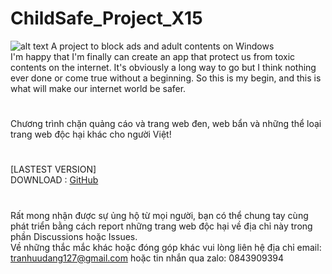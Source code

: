 # ChildSafe_Project_X15
![alt text](https://raw.githubusercontent.com/zeroclubvn/ChildSafe_Project_X15/master/ChildSafe/Resources/check_blue_128.png?raw=true)
A project to block ads and adult contents on Windows\
I'm happy that I'm finally can create an app that protect us from toxic contents on the internet. It's obviously a long way to go but I think nothing ever done or come true without a beginning. So this is my begin, and this is what will make our internet world be safer.
#
Chương trình chặn quảng cáo và trang web đen, web bẩn và những thể loại trang web độc hại khác cho người Việt!
#
[LASTEST VERSION]\
DOWNLOAD : [GitHub](https://raw.githubusercontent.com/zeroclubvn/ChildSafe_Project_X15/master/ChildSafe/Setup/ChildSafe_Setup.msi)
#
Rất mong nhận được sự ủng hộ từ mọi người, bạn có thể chung tay cùng phát triển bằng cách report những trang web độc hại về địa chỉ này trong phần Discussions hoặc Issues. \
Về những thắc mắc khác hoặc đóng góp khác vui lòng liên hệ địa chỉ email: tranhuudang127@gmail.com hoặc tin nhắn qua zalo: 0843909394
